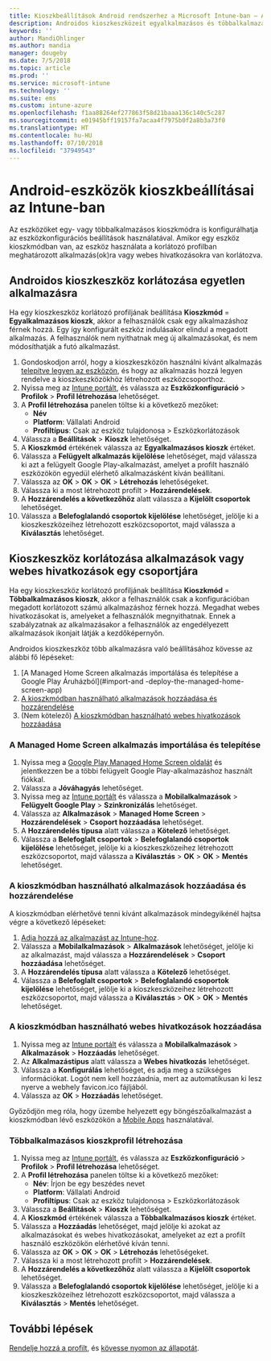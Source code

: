 ```yaml
---
title: Kioszkbeállítások Android rendszerhez a Microsoft Intune-ban – Azure | Microsoft Docs
description: Androidos kioszkeszközeit egyalkalmazásos és többalkalmazásos kioszkként is konfigurálhatja.
keywords: ''
author: MandiOhlinger
ms.author: mandia
manager: dougeby
ms.date: 7/5/2018
ms.topic: article
ms.prod: ''
ms.service: microsoft-intune
ms.technology: ''
ms.suite: ems
ms.custom: intune-azure
ms.openlocfilehash: f1aa88264ef277863f58d21baaa136c140c5c287
ms.sourcegitcommit: e01945bff19157fa7acaa4f7975b0f2a8b3a73f0
ms.translationtype: HT
ms.contentlocale: hu-HU
ms.lasthandoff: 07/10/2018
ms.locfileid: "37949543"
---
```

# <a name="kiosk-settings-for-android-devices-in-intune"></a>Android-eszközök kioszkbeállításai az Intune-ban

Az eszközöket egy- vagy többalkalmazásos kioszkmódra is konfigurálhatja az eszközkonfigurációs beállítások használatával. Amikor egy eszköz kioszkmódban van, az eszköz használata a korlátozó profilban meghatározott alkalmazás(ok)ra vagy webes hivatkozásokra van korlátozva. 

## <a name="restrict-an-android-kiosk-device-to-a-single-app"></a>Androidos kioszkeszköz korlátozása egyetlen alkalmazásra

Ha egy kioszkeszköz korlátozó profiljának beállítása **Kioszkmód** = **Egyalkalmazásos kioszk**, akkor a felhasználók csak egy alkalmazáshoz férnek hozzá. Egy így konfigurált eszköz indulásakor elindul a megadott alkalmazás. A felhasználók nem nyithatnak meg új alkalmazásokat, és nem módosíthatják a futó alkalmazást.

1. Gondoskodjon arról, hogy a kioszkeszközön használni kívánt alkalmazás [telepítve legyen az eszközön](apps-deploy.md), és hogy az alkalmazás hozzá legyen rendelve a kioszkeszközökhöz létrehozott eszközcsoporthoz.
2. Nyissa meg az [Intune portált](https://portal.azure.com), és válassza az **Eszközkonfiguráció** > **Profilok** > **Profil létrehozása** lehetőséget.
3. A **Profil létrehozása** panelen töltse ki a következő mezőket:
     - **Név**
     - **Platform**: Vállalati Android
     - **Profiltípus**: Csak az eszköz tulajdonosa > Eszközkorlátozások
4. Válassza a **Beállítások** > **Kioszk** lehetőséget.
5. A **Kioszkmód** értékének válassza az **Egyalkalmazásos kioszk** értéket.
6. Válassza a **Felügyelt alkalmazás kijelölése** lehetőséget, majd válassza ki azt a felügyelt Google Play-alkalmazást, amelyet a profilt használó eszközökön egyedül elérhető alkalmazásként kíván beállítani.
7. Válassza az **OK** > **OK** > **OK** > **Létrehozás** lehetőségeket.
8. Válassza ki a most létrehozott profilt > **Hozzárendelések**.
9. A **Hozzárendelés a következőhöz** alatt válassza a **Kijelölt csoportok** lehetőséget.
10. Válassza a **Belefoglalandó csoportok kijelölése** lehetőséget, jelölje ki a kioszkeszközeihez létrehozott eszközcsoportot, majd válassza a **Kiválasztás** lehetőséget.

## <a name="restrict-a-kiosk-device-to-a-set-of-apps-or-web-links"></a>Kioszkeszköz korlátozása alkalmazások vagy webes hivatkozások egy csoportjára

Ha egy kioszkeszköz korlátozó profiljának beállítása **Kioszkmód** = **Többalkalmazásos kioszk**, akkor a felhasználók csak a konfigurációban megadott korlátozott számú alkalmazáshoz férnek hozzá. Megadhat webes hivatkozásokat is, amelyeket a felhasználók megnyithatnak. Ennek a szabályzatnak az alkalmazásakor a felhasználók az engedélyezett alkalmazások ikonjait látják a kezdőképernyőn.

Androidos kioszkeszköz több alkalmazásra való beállításához kövesse az alábbi fő lépéseket:

1. [A Managed Home Screen alkalmazás importálása és telepítése a Google Play Áruházból](#import-and -deploy-the-managed-home-screen-app)
2. [A kioszkmódban használható alkalmazások hozzáadása és hozzárendelése](#add-and-assign-apps-that-can-be-used-in-kiosk-mode)
3. (Nem kötelező) [A kioszkmódban használható webes hivatkozások hozzáadása](#add-web-links-that-can-be-used-in-kiosk-mode)

### <a name="import-and-deply-the-managed-home-screen-app"></a>A Managed Home Screen alkalmazás importálása és telepítése

1. Nyissa meg a [Google Play Managed Home Screen oldalát](https://play.google.com/work/apps/details?id=com.microsoft.launcher.enterprise) és jelentkezzen be a többi felügyelt Google Play-alkalmazáshoz használt fiókkal.
2. Válassza a **Jóváhagyás** lehetőséget.
3. Nyissa meg az [Intune portált](https://portal.azure.com) és válassza a **Mobilalkalmazások** > **Felügyelt Google Play** > **Szinkronizálás** lehetőséget.
4. Válassza az **Alkalmazások** > **Managed Home Screen** > **Hozzárendelések** > **Csoport hozzáadása** lehetőséget.
5. A **Hozzárendelés típusa** alatt válassza a **Kötelező** lehetőséget.
6. Válassza a **Belefoglalt csoportok** > **Belefoglalandó csoportok kijelölése** lehetőséget, jelölje ki a kioszkeszközeihez létrehozott eszközcsoportot, majd válassza a **Kiválasztás** > **OK** > **OK** > **Mentés** lehetőséget.

### <a name="add-and-assign-apps-that-can-be-used-in-kiosk-mode"></a>A kioszkmódban használható alkalmazások hozzáadása és hozzárendelése

A kioszkmódban elérhetővé tenni kívánt alkalmazások mindegyikénél hajtsa végre a következő lépéseket:

1. [Adja hozzá az alkalmazást az Intune-hoz](store-apps-android.md).
2. Válassza a **Mobilalkalmazások** > **Alkalmazások** lehetőséget, jelölje ki az alkalmazást, majd válassza a **Hozzárendelések** > **Csoport hozzáadása** lehetőséget.
3. A **Hozzárendelés típusa** alatt válassza a **Kötelező** lehetőséget.
4. Válassza a **Belefoglalt csoportok** > **Belefoglalandó csoportok kijelölése** lehetőséget, jelölje ki a kioszkeszközeihez létrehozott eszközcsoportot, majd válassza a **Kiválasztás** > **OK** > **OK** > **Mentés** lehetőséget.

### <a name="add-web-links-that-can-be-used-in-kiosk-mode"></a>A kioszkmódban használható webes hivatkozások hozzáadása

1. Nyissa meg az [Intune portált](https://portal.azure.com) és válassza a **Mobilalkalmazások** > **Alkalmazások** > **Hozzáadás** lehetőséget.
2. Az **Alkalmazástípus** alatt válassza a **Webes hivatkozás** lehetőséget.
3. Válassza a **Konfigurálás** lehetőséget, és adja meg a szükséges információkat. Logót nem kell hozzáadnia, mert az automatikusan ki lesz nyerve a webhely favicon.ico fájljából.
4. Válassza az **OK** > **Hozzáadás** lehetőséget.

Győződjön meg róla, hogy üzembe helyezett egy böngészőalkalmazást a kioszkmódban lévő eszközökön a [Mobile Apps](apps-add.md) használatával.

### <a name="create-a-multi-app-kiosk-profile"></a>Többalkalmazásos kioszkprofil létrehozása

1. Nyissa meg az [Intune portált](https://portal.azure.com), és válassza az **Eszközkonfiguráció** > **Profilok** > **Profil létrehozása** lehetőséget.
3. A **Profil létrehozása** panelen töltse ki a következő mezőket:
     - **Név**: Írjon be egy beszédes nevet
     - **Platform**: Vállalati Android
     - **Profiltípus**: Csak az eszköz tulajdonosa > Eszközkorlátozások
4. Válassza a **Beállítások** > **Kioszk** lehetőséget.
5. A **Kioszkmód** értékének válassza a **Többalkalmazásos kioszk** értéket.
6. Válassza a **Hozzáadás** lehetőséget, majd jelölje ki azokat az alkalmazásokat és webes hivatkozásokat, amelyeket az ezt a profilt használó eszközökön elérhetővé kíván tenni.
7. Válassza az **OK** > **OK** > **OK** > **Létrehozás** lehetőségeket.
8. Válassza ki a most létrehozott profilt > **Hozzárendelések**.
9. A **Hozzárendelés a következőhöz** alatt válassza a **Kijelölt csoportok** lehetőséget.
10. Válassza a **Belefoglalandó csoportok kijelölése** lehetőséget, jelölje ki a kioszkeszközeihez létrehozott eszközcsoportot, majd válassza a **Kiválasztás** > **Mentés** lehetőséget.

## <a name="next-steps"></a>További lépések
[Rendelje hozzá a profilt](device-profile-assign.md), és [kövesse nyomon az állapotát](device-profile-monitor.md).
